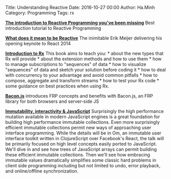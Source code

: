 Title: Understanding Reactive
Date: 2016-10-27 00:00
Author: Ha.Minh
Category: Programming
Tags: rx

**[The introduction to Reactive Programming you've been missing](https://gist.github.com/staltz/868e7e9bc2a7b8c1f754)** Best introduction tutorial to Reactive Programming

**[What does it mean to be Reactive](https://www.youtube.com/watch?v=sTSQlYX5DU0)** The inimitable Erik Meijer delivering his opening keynote to React 2014

**[Introduction to Rx](http://www.introtorx.com/)** This book aims to teach you:
    * about the new types that Rx will provide
    * about the extension methods and how to use them
    * how to manage subscriptions to "sequences" of data
    * how to visualize "sequences" of data and sketch your solution before coding it
    * how to deal with concurrency to your advantage and avoid common pitfalls
    * how to compose, aggregate and transform streams
    * how to test your Rx code
    * some guidance on best practices when using Rx.

**[Bacon.js](http://blog.flowdock.com/2013/01/22/functional-reactive-programming-with-bacon-js/)** introduces FRP concepts and benefits with Bacon.js, an FRP library for both browsers and server-side JS

**[Immutability, interactivity & JavaScript](https://www.youtube.com/watch?v=mS264h8KGwk)** Surprisingly the high performance mutation available in modern JavaScript engines is a great foundation for building high performance immutable collections. Even more surprisingly efficient immutable collections permit new ways of approaching user interface programming. While the details will be in Om, an immutable user interface toolkit written in ClojureScript over Facebook's React, the talk will be primarily focused on high level concepts easily ported to JavaScript. We'll dive in and see how trees of JavaScript arrays can permit building these efficient immutable collections. Then we'll see how embracing immutable values dramatically simplifies some classic hard problems in client side programming including but not limited to undo, error playback, and online/offline synchronization.

